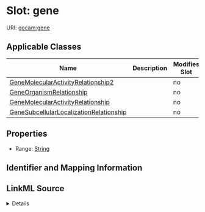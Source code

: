 

# Slot: gene

URI: [gocam:gene](http://w3id.org/ontogpt/gocam/gene)



<!-- no inheritance hierarchy -->





## Applicable Classes

| Name | Description | Modifies Slot |
| --- | --- | --- |
| [GeneMolecularActivityRelationship2](GeneMolecularActivityRelationship2.md) |  |  no  |
| [GeneOrganismRelationship](GeneOrganismRelationship.md) |  |  no  |
| [GeneMolecularActivityRelationship](GeneMolecularActivityRelationship.md) |  |  no  |
| [GeneSubcellularLocalizationRelationship](GeneSubcellularLocalizationRelationship.md) |  |  no  |







## Properties

* Range: [String](String.md)





## Identifier and Mapping Information








## LinkML Source

<details>
```yaml
name: gene
alias: gene
domain_of:
- GeneOrganismRelationship
- GeneMolecularActivityRelationship
- GeneMolecularActivityRelationship2
- GeneSubcellularLocalizationRelationship
range: string

```
</details>